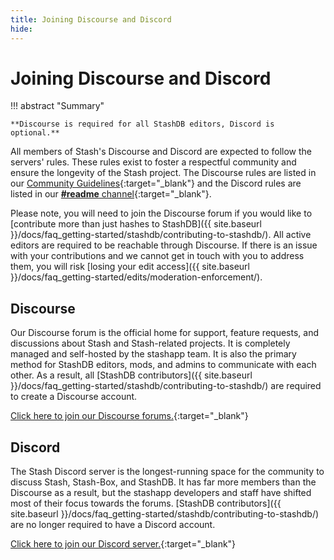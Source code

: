 ```yaml
---
title: Joining Discourse and Discord
hide:
---
```


# Joining Discourse and Discord

!!! abstract "Summary"

    **Discourse is required for all StashDB editors, Discord is optional.**

All members of Stash's Discourse and Discord are expected to follow the servers' rules. These rules exist to foster a respectful community and ensure the longevity of the Stash project. The Discourse rules are listed in our [Community Guidelines](https://discourse.stashapp.cc/guidelines){:target="_blank"} and the Discord rules are listed in our [**#readme** channel](https://discord.com/channels/559159668438728723/819802026988273674/1195527590304301177){:target="_blank"}.

Please note, you will need to join the Discourse forum if you would like to [contribute more than just hashes to StashDB]({{ site.baseurl }}/docs/faq_getting-started/stashdb/contributing-to-stashdb/). All active editors are required to be reachable through Discourse. If there is an issue with your contributions and we cannot get in touch with you to address them, you will risk [losing your edit access]({{ site.baseurl }}/docs/faq_getting-started/edits/moderation-enforcement/).

## Discourse

Our Discourse forum is the official home for support, feature requests, and discussions about Stash and Stash-related projects. It is completely managed and self-hosted by the stashapp team. It is also the primary method for StashDB editors, mods, and admins to communicate with each other. As a result, all [StashDB contributors]({{ site.baseurl }}/docs/faq_getting-started/stashdb/contributing-to-stashdb/) are required to create a Discourse account.

[Click here to join our Discourse forums.](https://discourse.stashapp.cc/signup){:target="_blank"}

## Discord

The Stash Discord server is the longest-running space for the community to discuss Stash, Stash-Box, and StashDB. It has far more members than the Discourse as a result, but the stashapp developers and staff have shifted most of their focus towards the forums. [StashDB contributors]({{ site.baseurl }}/docs/faq_getting-started/stashdb/contributing-to-stashdb/) are no longer required to have a Discord account.

[Click here to join our Discord server.](https://discord.gg/2TsNFKt){:target="_blank"}

